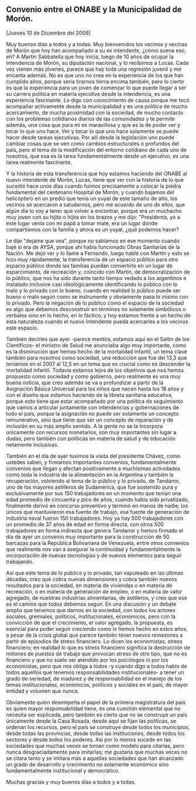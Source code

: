 Convenio entre el ONABE y la Municipalidad de Morón.
----------------------------------------------------

[Jueves 10 de Diciembre del 2009]

Muy buenos días a todos y a todas. Muy bienvenidos los vecinos y vecinas
de Morón que hoy han acompañado a su ex intendente, ¿cómo suena eso, eh?
A Martín Sabbatella que hoy inicia, luego de 10 años de ocupar la
Intendencia de Morón, su diputación nacional, y lo recibimos a Lucas.
Cada vez vienen más jóvenes, parece que hay toda una regresión juvenil y
me encanta además. No es que uno no crea en la experiencia de los que
han cumplido años, porque sería tirarnos tierra encima también, pero lo
cierto es que la experiencia para un joven de comenzar lo que puede
llegar a ser su carrera política en materia ejecutiva desde la
intendencia, es una experiencia fascinante. Lo digo con conocimiento de
causa porque me tocó acompañar activamente desde la municipalidad y es
una política de mucho acercamiento, de mucha proximidad con la sociedad,
de mucho contacto con los problemas cotidianos diarios de las
comunidades y te permite además, una cosa que para mí es maravillosa y
que es la de poder ver y tocar lo que uno hace. Ver y tocar lo que uno
hace solamente se puede hacer desde tareas ejecutivas. Por allí desde la
legislación uno puede cambiar cosas que se ven como cambios
estructurales o profundos del país, pero el tema de la modificación del
entorno cotidiano de cada uno de nosotros, que esa es la tarea
fundamentalmente desde un ejecutivo, es una tarea realmente fascinante.

Y la historia de esta transferencia que hoy estamos haciendo del ONABE
al nuevo intendente de Morón, Lucas, tiene que ver con la historia de lo
que sucedió hace unos días cuando fuimos precisamente a colocar la
piedra fundamental del centenario Hospital de Morón, y cuando bajamos
del helicóptero en un predio que tenía un yuyal de este tamaño de alto,
los vecinos se acercaron a saludarnos, pero me acuerdo de uno de ellos,
que algún día lo voy a tener que volver a encontrar, porque era un
muchacho muy joven con su hijito o hijita en los brazos y me dijo:
"Presidenta, yo a este lugar venía con mi papá a tomar mate, era un
lugar donde compartíamos con la familia y ahora es un yuyal, ¿qué
podemos hacer?

Le dije "dejame que vea", porque no sabíamos en ese momento cuando bajé
si era de AYSA, porque ahí había funcionado Obras Sanitarias de la
Nación. Me dejó ver y lo llamé a Fernando, luego hablé con Martín y esto
se hizo muy rápidamente, la transferencia de un espacio público para
otro espacio público donde las familias puedan convertirlo en un lugar
de esparcimiento, de recreación y, coincido con Martín, de
democratización de lo público, que nos ha sido durante tanto tiempo
vedado a los argentinos e instalado inclusive casi ideológicamente
identificando lo público con lo malo y lo privado con lo bueno, cuando
en realidad lo público puede ser bueno o malo según como se instrumente
y obviamente pasa lo mismo con lo privado. Pero la negación de lo
público como el espacio de la sociedad es algo que debemos desconstruir
en términos no solamente simbólicos o verbales sino en lo hecho, en lo
fáctico, y hoy estamos frente a un hecho de esta naturaleza cuando el
nuevo Intendente pueda acercarles a los vecinos este espacio.

También decirles que ayer -parece mentira, estamos aquí en el Salón de
los Científicos- el ministro de Salud me anunciaba algo muy importante,
como es la disminución que hemos hecho de la mortalidad infantil, un
tema clave también para nosotros como sociedad, una reducción que fue
del 13,3 que teníamos en el 2007 al 12,5 en un tema que es crucial como
es descender la mortalidad infantil. Todavía estamos lejos de los
objetivos que nos hemos propuesto como sociedad y como gobierno, pero
realmente es una muy buena noticia, que creo además se va a profundizar
a partir de la Asignación Básica Universal para los niños que nacen
hasta los 18 años y con el diseño que estamos haciendo de la libreta
sanitaria educativa, porque esto tiene que estar acompañado por una
política de seguimiento que vamos a articular juntamente con
intendencias y gobernaciones de todo el país, porque la asignación no
puede ser solamente un concepto remunerativo, sino que tiene que ser un
concepto de reparación y de inclusión en su más amplio sentido. A la
gente no se la incorpora únicamente con recursos monetarios, son muy
importantes sin lugar a dudas, pero también con políticas en materia de
salud y de educación netamente inclusivas.

También en el día de ayer tuvimos la visita del presidente Chávez, como
ustedes saben, y firmamos importantes convenios, fundamentalmente
convenios que llegan y afectan positivamente a muchísimas actividades
como toda la industria de la alimentación en la Argentina y también la
recuperación, volviendo al tema de lo público y lo privado, de Tandanor,
uno de los mayores astilleros de Sudamérica, que fue sostenido pura y
exclusivamente por sus 150 trabajadores en un momento que tenían una
edad promedio de cincuenta y pico de años, cuando había sido
privatizado, finalmente derivó en concurso preventivo y terminó en manos
de nadie; los únicos que mantuvieron esa fuente de trabajo, esa fuente
de generación de industria naval fueron 150 trabajadores. Hoy ya hay 500
trabajadores con un promedio de 37 años de edad en forma directa, con
otros 500 trabajadores en forma indirecta que genera Tandanor y hemos
firmado el día de ayer un convenio muy importante para la construcción
de 50 barcazas para la República Bolivariana de Venezuela, entre otros
convenios que realmente nos van a asegurar la continuidad y
fundamentalmente la incorporación de nuevas tecnologías y de nuevos
elementos para seguir trabajando.

Así que este tema de lo público y lo privado, tan vapuleado en las
últimas décadas, creo que cobra nuevas dimensiones y cobra también
nuevos resultados para la sociedad, en materia de viviendas o en materia
de recreación, o en materia de generación de empleo, o en materia de
valor agregado, de nuestras industrias alimentarias, de astilleros, y
creo que ese es el camino que todos debemos seguir. En una discusión y
un debate amplio que tenemos que darnos en la sociedad, con todos los
actores sociales, gremiales, políticos, institucionales, económicos,
pero con la convicción de que el crecimiento, el valor agregado, la
propuesta, es esencial para poder seguir creciendo como lo hemos hecho
en estos años, a pesar de la crisis global que parece también tener
nuevos remezones a partir de episodios de stress financiero. Lo dicen
los economistas, stress financiero; en realidad lo que es stress
financiero significa la destrucción de millones de puestos de trabajo
que provocan stress de otro tipo, que no es financiero y que no suele
ser atendido por los psicólogos ni por los economistas, pero que nos
obliga a todos -y cuando digo a todos hablo de todos aquellos que
tenemos responsabilidades institucionales- a tener un grado de seriedad,
de madurez y de responsabilidad en el manejo de los temas
institucionales, económicos, políticos y sociales en el país, de mayor
entidad y volumen que nunca.

Obviamente quien desempeña el papel de la primera magistratura del país
es quien mayor responsabilidad tiene, es una cuestión elemental que no
necesita ser explicada, pero también es cierto que no se construye un
país únicamente desde la Casa Rosada, desde aquí se fijan las políticas,
se ordenan los recursos, pero el país se construye desde todos los
municipios, desde todas las provincias, desde todas las instituciones,
desde todos los sectores y desde todos los poderes. Así por lo menos
sucede en las sociedades que muchas veces se toman como modelo para
citarlas, pero nunca desgraciadamente para imitarlas; me gustaría que
muchas veces no se citara tanto y se imitara más a aquellas sociedades
que han alcanzado un grado de desarrollo y crecimiento no solamente
económico sino fundamentalmente institucional y democrático.

Muchas gracias y muy buenos días a todos y a todas.

 

 
